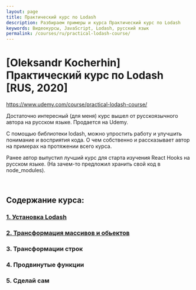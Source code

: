 ```yaml
---
layout: page
title: Практический курс по Lodash
description: Разбираем примеры и курса Практический курс по Lodash
keywords: Видеокурсы, JavaScript, Lodash, русский язык
permalink: /courses/ru/practical-lodash-course/
---
```


# [Oleksandr Kocherhin] Практический курс по Lodash [RUS, 2020]

https://www.udemy.com/course/practical-lodash-course/

<!--ENG
https://www.udemy.com/course/lodash-the-complete-guide/
-->

Достаточно интересный (для меня) курс вышел от русскоязычного автора на русском языке. Продается на Udemy.

С помощью библиотеки lodash, можно упростить работу и улучшить понимание и восприятия кода. О чем собственно и рассказывает автор на примерах на протяжении всего курса.

Ранее автор выпустил лучший курс для старта изучения React Hooks на русском языке. (На зачем-то предложил хранить свой код в node_modules).

<br/>

## Содержание курса:

### <a href="/courses/ru/practical-lodash-course/setup/">1. Установка Lodash</a>

### <a href="/courses/ru/practical-lodash-course/arrays-and-objects-transformations/">2. Трансформация массивов и обьектов</a>

### 3. Трансформации строк

### 4. Продвинутые функции

### 5. Сделай сам
